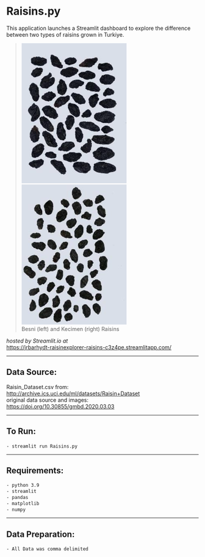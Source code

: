 # Raisins.py

This application launches a Streamlit dashboard to explore the difference between two types of raisins grown in Turkiye.

> ![besni](.streamlit/besni.png)
> ![kecimen](.streamlit/kecimen.png)<br>
> Besni (left) and Kecimen (right) Raisins


_hosted by Streamlit.io at_<br>
https://jrbarhydt-raisinexplorer-raisins-c3z4pe.streamlitapp.com/


---

## Data Source:

Raisin_Dataset.csv from:<br>
http://archive.ics.uci.edu/ml/datasets/Raisin+Dataset <br/>
original data source and images:<br>
https://doi.org/10.30855/gmbd.2020.03.03

---

## To Run:

    - streamlit run Raisins.py

---

## Requirements:

    - python 3.9
    - streamlit
    - pandas
    - matplotlib
    - numpy

---

## Data Preparation:
    
    - All Data was comma delimited
